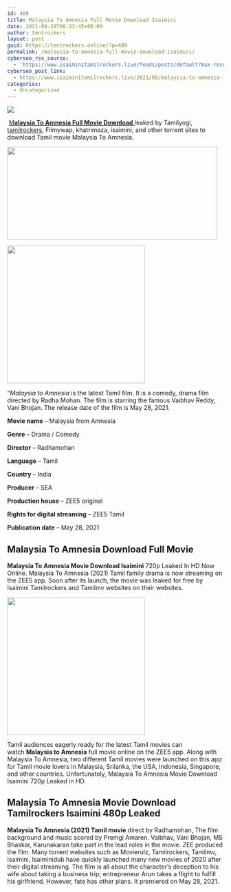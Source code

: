```yaml
---
id: 409
title: Malaysia To Amnesia Full Movie Download Isaimini
date: 2021-08-29T06:23:45+00:00
author: tentrockers
layout: post
guid: https://tentrockers.online/?p=409
permalink: /malaysia-to-amnesia-full-movie-download-isaimini/
cyberseo_rss_source:
  - 'https://www.isaiminitamilrockers.live/feeds/posts/default?max-results=150&start-index=1'
cyberseo_post_link:
  - https://www.isaiminitamilrockers.live/2021/05/malaysia-to-amnesia-full-movie-download.html
categories:
  - Uncategorized
---
```

<div class="media_block">
  <img src="https://1.bp.blogspot.com/-mzo4F5TPGbo/YLCJXuYKLuI/AAAAAAAAA0E/-Ea-xXeFQYM9HZ5qA-RD5jBvqJ1VX-rywCLcBGAsYHQ/s72-w489-h216-c/Malaysia%2BTo%2BAmnesia%2BMovie%2BDownload%2BIsaimini.jpg" class="media_thumbnail" />
</div>

<meta content="&nbsp; M alaysia To Amnesia Full Movie Download leaked by Tamilyogi, tamilrockers , Filmywap, khatrimaza, isaimini, and other torrent sites to d..." name="twitter:description" />

  


<center>
</center>

&nbsp;<a href="https://geeksofhealth.com/malaysia-to-amnesia-movie-2021/" target="_blank" rel="noopener">M<strong>alaysia To Amnesia Full Movie Download</strong> </a>leaked by Tamilyogi, [tamilrockers](http://www.tamilrockers.co.nz), Filmywap, khatrimaza, isaimini, and other torrent sites to download Tamil movie Malaysia To Amnesia.



<div class="separator">
  <a href="https://1.bp.blogspot.com/-mzo4F5TPGbo/YLCJXuYKLuI/AAAAAAAAA0E/-Ea-xXeFQYM9HZ5qA-RD5jBvqJ1VX-rywCLcBGAsYHQ/s1280/Malaysia%2BTo%2BAmnesia%2BMovie%2BDownload%2BIsaimini.jpg"><img loading="lazy" border="0" data-original-height="720" data-original-width="1280" height="216" src="https://1.bp.blogspot.com/-mzo4F5TPGbo/YLCJXuYKLuI/AAAAAAAAA0E/-Ea-xXeFQYM9HZ5qA-RD5jBvqJ1VX-rywCLcBGAsYHQ/w489-h216/Malaysia%2BTo%2BAmnesia%2BMovie%2BDownload%2BIsaimini.jpg" width="489" /></a></p> 
  
  <div class="separator">
    <a href="https://www.tamilrockers.co.nz/the-family-man-season-2-watch-online-all-episodes-download-tamilrockers/" target="_blank" rel="noopener"><img border="0" data-original-height="166" data-original-width="800" src="https://1.bp.blogspot.com/-GaGfUMLOSJw/X8x7oyUZTmI/AAAAAAAAAAk/J9ox3fI8Nu89sx7PwXTp4DhzhqQpFMTOwCPcBGAYYCw/s320/unnamed.gif" width="320" /></a>
  </div>
</div>

<span data-preserver-spaces="true">“</span>_Malaysia to Amnesia&nbsp;_<span data-preserver-spaces="true">is the latest Tamil film. It is a comedy, drama film directed by Radha Mohan. The film is starring the famous Vaibhav Reddy, Vani Bhojan. The release date of the film is May 28, 2021.</span>

**Movie name**<span data-preserver-spaces="true">&nbsp;– Malaysia from Amnesia</span>

**Genre**<span data-preserver-spaces="true">&nbsp;– Drama / Comedy</span>

**Director**<span data-preserver-spaces="true">&nbsp;– Radhamohan</span>

**Language**<span data-preserver-spaces="true">&nbsp;– Tamil</span>

**Country**<span data-preserver-spaces="true">&nbsp;– India</span>

**Producer**<span data-preserver-spaces="true">&nbsp;– SEA</span>

**Production house**<span data-preserver-spaces="true">&nbsp;– ZEE5 original</span>

**Rights for digital streaming**<span data-preserver-spaces="true">&nbsp;– ZEE5 Tamil</span>

**Publication date**<span data-preserver-spaces="true">&nbsp;– May 28, 2021</span>

## <span data-preserver-spaces="true">Malaysia To Amnesia Download Full Movie</span>

<span data-preserver-spaces="true"><strong>Malaysia To Amnesia Movie Download Isaimini</strong> 720p Leaked In HD Now Online. Malaysia To Amnesia (2021) Tamil family drama is now streaming on the ZEE5 app. Soon after its launch, the movie was leaked for free by Isaimini Tamilrockers and Tamilmv websites on their websites.</span>

<div class="separator">
  <a href="https://bit.ly/3z6kUmV"><img border="0" data-original-height="166" data-original-width="800" src="https://1.bp.blogspot.com/-Nkj5g_wegfg/X9G8GcSK9DI/AAAAAAAAABo/VVbM93ZLalA-I3TEzGHsAUwEybzxxVOGQCPcBGAYYCw/s320/unnamed.gif" width="320" /></a>
</div>

<span data-preserver-spaces="true">Tamil audiences eagerly ready for the latest Tamil movies can watch&nbsp;</span>**Malaysia to Amnesia**<span data-preserver-spaces="true">&nbsp;full movie online on the ZEE5 app. Along with Malaysia To Amnesia, two different Tamil movies were launched on this app for Tamil movie lovers in Malaysia, Srilanka, the USA, Indonesia, Singapore, and other countries. Unfortunately, Malaysia To Amnesia Movie Download Isaimini 720p Leaked in HD.</span>

## <span data-preserver-spaces="true">Malaysia To Amnesia Movie Download Tamilrockers Isaimini 480p Leaked</span>

**Malaysia To Amnesia (2021) Tamil movie**<span data-preserver-spaces="true">&nbsp;direct by Radhamohan, The film background and music scored by Premgi Amaren. Vaibhav, Vani Bhojan, MS Bhaskar, Karunakaran take part in the lead roles in the movie. ZEE produced the film. Many torrent websites such as Movierulz, Tamilrockers, Tamilmv, Isaimini, Isaiminidub have quickly launched many new movies of 2020 after their digital streaming. The film is all about the character’s deception to his wife about taking a business trip; entrepreneur Arun takes a flight to fulfill his girlfriend. However, fate has other plans. It premiered on May 28, 2021.</span>

<center>
</center>